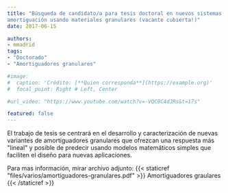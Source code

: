 ```yaml
---
title: "Búsqueda de candidato/a para tesis doctoral en nuevos sistemas de
amortiguación usando materiales granulares (vacante cubierta!)"
date: 2017-06-15

authors:
- mmadrid
tags:
- "Doctorado"
- "Amortiguadores granulares"

#image:
#  caption: 'Crédito: [**Quien corresponda**](https://example.org)'
#  focal_point: Right # Left, Center

#url_video: "https://www.youtube.com/watch?v=-VQC9C4dJRs&t=17s"

featured: false
---
```


El trabajo de tesis se centrará en el desarrollo y caracterización de nuevas variantes
de amortiguadores granulares que ofrezcan una respuesta más "lineal" y posible de
predecir usando modelos matemáticos simples que faciliten el diseño para nuevas
aplicaciones. 

<!--more-->

Para mas información, mirar archivo adjunto:
{{< staticref "files/varios/amortiguadores-granulares.pdf" >}} Amortiguadores graulares {{< /staticref >}}
